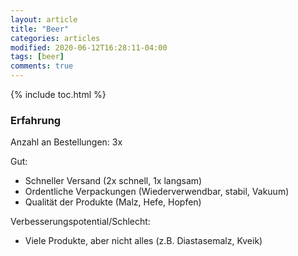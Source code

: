```yaml
---
layout: article
title: "Beer"
categories: articles
modified: 2020-06-12T16:28:11-04:00
tags: [beer]
comments: true
---
```


{% include toc.html %}

### Erfahrung

Anzahl an Bestellungen: 3x

Gut:
* Schneller Versand (2x schnell, 1x langsam)
* Ordentliche Verpackungen (Wiederverwendbar, stabil, Vakuum)
* Qualität der Produkte (Malz, Hefe, Hopfen)

Verbesserungspotential/Schlecht:
* Viele Produkte, aber nicht alles (z.B. Diastasemalz, Kveik)
